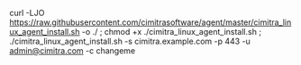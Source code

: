
curl -LJO https://raw.githubusercontent.com/cimitrasoftware/agent/master/cimitra_linux_agent_install.sh -o ./ ; chmod +x ./cimitra_linux_agent_install.sh ; ./cimitra_linux_agent_install.sh -s cimitra.example.com -p 443 -u admin@cimitra.com -c changeme
